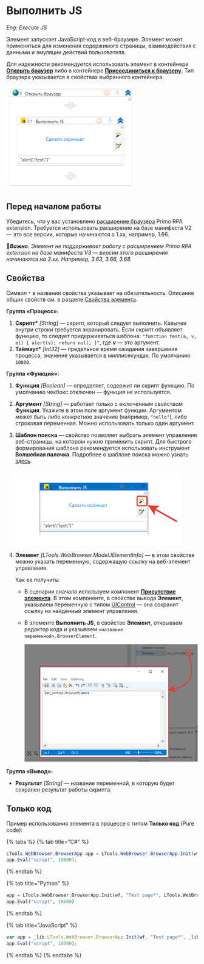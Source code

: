 # Выполнить JS
*Eng: Execute JS*

Элемент запускает JavaScript-код в веб-браузере. Элемент может применяться для изменения содержимого страницы, взаимодействия с данными и эмуляции действий пользователя.

Для надежности рекомендуется использовать элемент в контейнере [**Открыть браузер**](https://docs.primo-rpa.ru/primo-rpa/g_elements/el_basic/els_browser/el_browser_open) либо в контейнере [**Присоединиться к браузеру**](https://docs.primo-rpa.ru/primo-rpa/g_elements/el_basic/els_browser/el_browser_attach). Тип браузера указывается в свойствах выбранного контейнера. 

![Элемент Выполнить JS](<../../../.gitbook/assets/execute-js-in-container.png>)

## Перед началом работы

Убедитесь, что у вас установлено [расширение браузера](https://docs.primo-rpa.ru/primo-rpa/primo-studio/settings/plugin-install) Primo RPA extension. Требуется использовать расширение на базе манифеста V2 — это все версии, которые начинаются с 1.xx, например, 1.66.

:large_orange_diamond:***Важно**. Элемент не поддерживает работу с расширением Primo RPA extension на базе манифеста V3 — версии этого расширения начинаются на 3.xx. Например, 3.63, 3.66, 3.68.*


## Свойства
Символ `*` в названии свойства указывает на обязательность. Описание общих свойств см. в разделе [Свойства элемента](https://docs.primo-rpa.ru/primo-rpa/primo-studio/process/elements#svoistva-elementa).

**Группа «Процесс»:**

1. **Скрипт\*** *[String]* — скрипт, который следует выполнить. Кавычки внутри строки требуется экранировать. Если скрипт объявляет функцию, то следует придерживаться шаблона: `"function test(a, v, el) { alert(v); return null; }"`, где **v** — это аргумент.
1. **Таймаут\*** *[Int32]* — предельное время ожидания завершения процесса, значение указывается в миллисекундах. По умолчанию `10000`.

**Группа «Функция»:**

1. **Функция** *[Boolean]* — определяет, содержит ли скрипт функцию. По умолчанию чекбокс отключен — функция не используется.
1. **Аргумент** *[String]* — работает только с включенным свойством **Функция**. Укажите в этом поле аргумент функции. Аргументом может быть либо конкретное значение (например, `"hello"`), либо строковая переменная. Можно использовать только один аргумент.
1. **Шаблон поиска** — свойство позволяет выбрать элемент управления веб-страницы, на котором нужно применить скрипт. Для быстрого формирования шаблона рекомендуется использовать инструмент **Волшебная палочка**. Подробнее о шаблоне поиска можно узнать [здесь](https://docs.primo-rpa.ru/primo-rpa/primo-studio/process/searchpatterns). 

    ![Иконка волшебной палочки](<../../../.gitbook/assets/execute-js-selector.png>) 

1. **Элемент** *[LTools.WebBrowser.Model.IElementInfo]* — в этом свойстве можно указать переменную, содержащую ссылку на веб-элемент управления.
  
   Как ее получить:
   * В сценарии сначала используем компонент [**Присутствие элемента**](https://docs.primo-rpa.ru/primo-rpa/g_elements/el_basic/els_uiinteraction/el_exists). В этом компоненте, в свойстве вывода **Элемент**, указываем переменную с типом [UIControl](https://docs.primo-rpa.ru/primo-rpa/g_elements/el_basic/els_uiinteraction/datatypes/uicontrol) — она сохранит ссылку на найденный элемент управления.
   * В элементе **Выполнить JS**, в свойстве **Элемент**, открываем редактор кода и указываем `<название переменной>.BrowserElement`.
  
     ![Как открыть редактор кода](<../../../.gitbook/assets/execute-js-browser-element.png>)                                                                  

**Группа «Вывод»:**

* **Результат** *[String]* — название переменной, в которую будет сохранен результат работы скрипта.     

## Только код
Пример использования элемента в процессе с типом **Только код** (Pure code):

{% tabs %}
{% tab title="C#" %}
```csharp
LTools.WebBrowser.BrowserApp app = LTools.WebBrowser.BrowserApp.Init(wf, "Test page*", LTools.WebBrowser.Model.BrowserTypes_Short.IE);
app.Eval("script", 10000);
```
{% endtab %}

{% tab title="Python" %}
```python
app = LTools.WebBrowser.BrowserApp.Init(wf, "Test page*", LTools.WebBrowser.Model.BrowserTypes_Short.IE)
app.Eval("script", 10000)
```
{% endtab %}

{% tab title="JavaScript" %}
```javascript
var app = _lib.LTools.WebBrowser.BrowserApp.Init(wf, "Test page*", _lib.LTools.WebBrowser.Model.BrowserTypes_Short.IE);
app.Eval("script", 10000);
```
{% endtab %}
{% endtabs %} 
